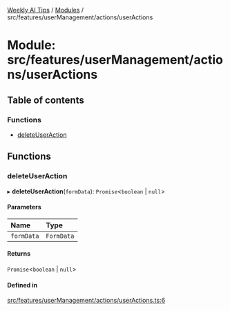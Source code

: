 [Weekly AI Tips](../README.md) / [Modules](../modules.md) / src/features/userManagement/actions/userActions

# Module: src/features/userManagement/actions/userActions

## Table of contents

### Functions

- [deleteUserAction](src_features_userManagement_actions_userActions.md#deleteuseraction)

## Functions

### deleteUserAction

▸ **deleteUserAction**(`formData`): `Promise`\<`boolean` \| ``null``\>

#### Parameters

| Name | Type |
| :------ | :------ |
| `formData` | `FormData` |

#### Returns

`Promise`\<`boolean` \| ``null``\>

#### Defined in

[src/features/userManagement/actions/userActions.ts:6](https://github.com/alexsoyes/weekly-ai-tips/blob/b3fea4afd71b68632685f2d382621a10bad6affa/src/features/userManagement/actions/userActions.ts#L6)
